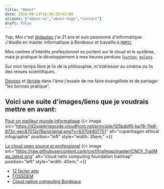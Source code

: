 ```yaml
---
title: "About"
date: 2019-08-13T16:36:35+02:00
aliases: ["about-us","about-hugo","contact"]
draft: false
---
```


Yop,
Moi c'est [@dauliac](github.com/daliac) j'ai 21 ans et suis passionné d'informatique.
J'étudie en master informatique à Bordeaux et travaille à [`@DMIC`](https://www.linkedin.com/company/ubiwan-dmic/)

Mes centres d'intérêts professionnel se portent sur le cloud et le système, mais je pratique le développement à mes heures perdues ([`python`](https://fr.wikipedia.org/wiki/Python), [`golang`](https://fr.wikipedia.org/wiki/Go_(langage)).

Sur mon temps libre je lis de la philosophie, m'intéresser au cinéma ou lis des revues scientifiques.

[Devops](https://fr.wikipedia.org/wiki/Devops) et [libriste](https://fr.wikipedia.org/wiki/Culture_libre) dans l'âme j'essaie de me faire évangéliste et de partager "les bonnes pratique".

## Voici une suite d'images/liens que je voudrais mettre en avant:

[Pour un meilleur monde informatique](https://www.copenhagencatalog.org/)
{{< image src="https://d2xppkrjggxxde.cloudfront.net/principle/125bddf6-ba78-11e8-873c-eec87012cf9a/original.png?v=63704407751" alt="copenhagen ethical infographie" position="left" style="width: 35em;" >}}

[Le cloud open source et professionel](https://www.cncf.io/)
{{< image src="https://raw.githubusercontent.com/cncf/trailmap/master/CNCF_TrailMap_latest.png" alt="cloud nativ computing foundation trailmap" position="left" style="width: 40em;" >}}

- [12 factor app](https://12factor.net/)
- [FOSSDEM](https://en.wikipedia.org/wiki/FOSDEM)
- [Cloud native computing Bordeaux](https://www.meetup.com/Cloud-Native-Computing-Bordeaux/)

